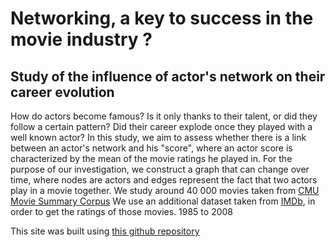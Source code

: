 # Networking, a key to success in the movie industry ?

## Study of the influence of actor's network on their career evolution

How do actors become famous? Is it only thanks to their talent, or did they follow a certain pattern? Did their career explode once they played with a well known actor? In this study, we aim to assess whether there is a link between an actor's network and his "score", where an actor score is characterized by the mean of the movie ratings he played in. For the purpose of our investigation, we construct a graph that can change over time, where nodes are actors and edges represent the fact that two actors play in a movie together. We study around 40 000 movies taken from [CMU Movie Summary Corpus](http://www.cs.cmu.edu/~ark/personas/) We use an additional dataset taken from [IMDb](https://datasets.imdbws.com/), in order to get the ratings of those movies. 1985 to 2008

This site was built using [this github repository](https://github.com/epfl-ada/ada-2022-project-datajugglers/tree/master)
